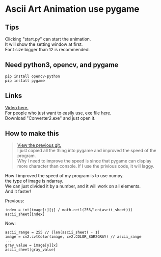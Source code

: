 # Ascii Art Animation use pygame

## Tips
Clicking "start.py" can start the animation.  
It will show the setting window at first.  
Font size bigger than 12 is recommended.

## Need python3, opencv, and pygame
```
pip install opencv-python  
pip install pygame
```

## Links
[Video here.](https://youtu.be/fqHRjAfvBsY)  
For people who just want to easily use, exe file [here](https://drive.google.com/drive/folders/10Mv6SztT0jr-yEC20ksxw8jAXGUmQwd9?usp=sharing).  
Download "Converter2.exe" and just open it.

## How to make this
>[View the previous git.](https://github.com/dwOuOwK87/Bad-Apple-Ascii-Animation.git)  
>I just copied all the thing into pygame and improved the speed of the program.  
>Why I need to improve the speed is since that pygame can display more character than console. If I use the privious code, it will laggy.

How I improved the speed of my program is to use numpy.   
the type of image is ndarray.  
We can just divided it by a number, and it will work on all elements.  
And it faster!  

Previous:  
```
index = int(image[i][j] / math.ceil(256/len(ascii_sheet)))
ascii_sheet[index]
```
Now:  
```
ascii_range = 255 // (len(ascii_sheet) - 1)
image = cv2.cvtColor(image, cv2.COLOR_BGR2GRAY) // ascii_range
...
gray_value = image[y][x]
ascii_sheet[gray_value]
```
